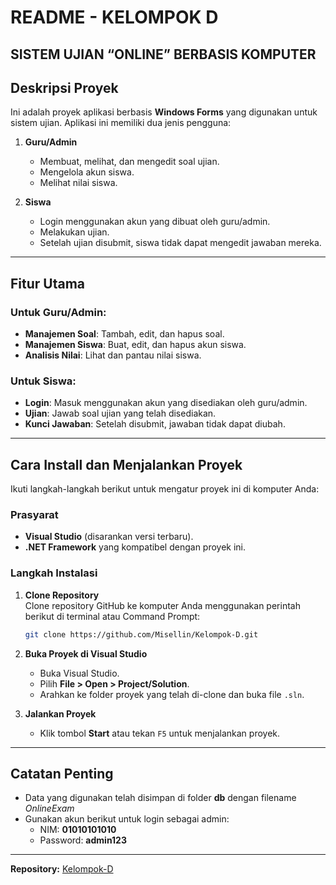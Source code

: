 # README - KELOMPOK D 

## SISTEM UJIAN “ONLINE” BERBASIS KOMPUTER

## Deskripsi Proyek  
Ini adalah proyek aplikasi berbasis **Windows Forms** yang digunakan untuk sistem ujian. Aplikasi ini memiliki dua jenis pengguna:  

1. **Guru/Admin**  
   - Membuat, melihat, dan mengedit soal ujian.  
   - Mengelola akun siswa.  
   - Melihat nilai siswa.  

2. **Siswa**  
   - Login menggunakan akun yang dibuat oleh guru/admin.  
   - Melakukan ujian.  
   - Setelah ujian disubmit, siswa tidak dapat mengedit jawaban mereka.  

---

## Fitur Utama  
### Untuk Guru/Admin:  
- **Manajemen Soal**: Tambah, edit, dan hapus soal.  
- **Manajemen Siswa**: Buat, edit, dan hapus akun siswa.  
- **Analisis Nilai**: Lihat dan pantau nilai siswa.  

### Untuk Siswa:  
- **Login**: Masuk menggunakan akun yang disediakan oleh guru/admin.  
- **Ujian**: Jawab soal ujian yang telah disediakan.  
- **Kunci Jawaban**: Setelah disubmit, jawaban tidak dapat diubah.  

---

## Cara Install dan Menjalankan Proyek  
Ikuti langkah-langkah berikut untuk mengatur proyek ini di komputer Anda:  

### Prasyarat  
- **Visual Studio** (disarankan versi terbaru).  
- **.NET Framework** yang kompatibel dengan proyek ini.  

### Langkah Instalasi  
1. **Clone Repository**  
   Clone repository GitHub ke komputer Anda menggunakan perintah berikut di terminal atau Command Prompt:  
   ```bash
   git clone https://github.com/Misellin/Kelompok-D.git
   ```  

2. **Buka Proyek di Visual Studio**  
   - Buka Visual Studio.  
   - Pilih **File > Open > Project/Solution**.  
   - Arahkan ke folder proyek yang telah di-clone dan buka file `.sln`.  

3. **Jalankan Proyek**  
   - Klik tombol **Start** atau tekan `F5` untuk menjalankan proyek.  

---

## Catatan Penting  
- Data yang digunakan telah disimpan di folder **db** dengan filename *OnlineExam*
- Gunakan akun berikut untuk login sebagai admin:
  - NIM: **01010101010**
  - Password: **admin123**

---

**Repository:** [Kelompok-D](https://github.com/Misellin/Kelompok-D)